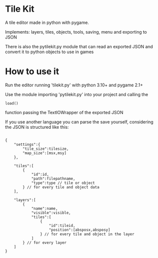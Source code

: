 # Tile Kit

A tile editor made in python with pygame.

Implements: layers, tiles, objects, tools, saving, menu and exporting to JSON

There is also the pytilekit.py module that can read an exported JSON and convert it to python objects to use in games

# How to use it

Run the editor running 'tilekit.py' with python 3.10+ and pygame 2.1+

Use the module importing 'pytilekit.py' into your project and calling the <pre><code>load()</code></pre> function passing the TextIOWrapper of the exported JSON

If you use another language you can parse the save yourself, considering the JSON is structured like this:
<pre><code>
{
    "settings":{
        "tile_size":tilesize,
        "map_size":[msx,msy]
    },

    "tiles":[
        {
            "id":id,
            "path":filepathname,
            "type":type // tile or object
        } // for every tile and object data
    ],

    "layers":[
        {
            "name":name,
            "visible":visible,
            "tiles":[
                {
                    "id":tileid,
                    "position":[absposx,absposy]
                } // for every tile and object in the layer
            ]
        } // for every layer
    ]
}
</code></pre>
